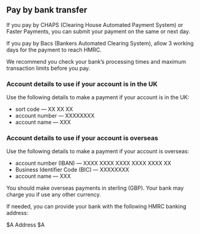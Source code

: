 ## Pay by bank transfer

If you pay by CHAPS (Clearing House Automated Payment System) or Faster Payments, you can submit your payment on the same or next day.

If you pay by Bacs (Bankers Automated Clearing System), allow 3 working days for the payment to reach HMRC.

We recommend you check your bank’s processing times and maximum transaction limits before you pay.

### Account details to use if your account is in the UK

Use the following details to make a payment if your account is in the UK:

* sort code — XX XX XX
* account number — XXXXXXXX
* account name — XXX

### Account details to use if your account is overseas

Use the following details to make a payment if your account is overseas:

* account number (IBAN) — XXXX XXXX XXXX XXXX XXXX XX
* Business Identifier Code (BIC) — XXXXXXXX
* account name — XXX

You should make overseas payments in sterling (GBP). Your bank may charge you if use any other currency.

If needed, you can provide your bank with the following HMRC banking address:

$A
Address
$A